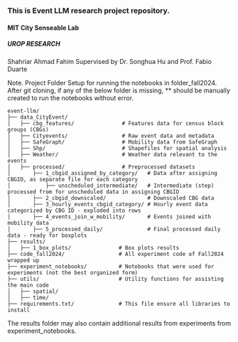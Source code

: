 ### This is Event LLM research project repository.
#### MIT City Senseable Lab
##### UROP RESEARCH
Shahriar Ahmad Fahim
Supervised by Dr. Songhua Hu and Prof. Fabio Duarte

Note. Project Folder Setup for running the notebooks in folder_fall2024. After git cloning, if any of the below folder is missing, ** should be manually created to run the notebooks without error.

```
event-llm/
├── data_CityEvent/         
│   ├── cbg_features/               # Features data for census block groups (CBGs)
│   ├── Cityevents/                 # Raw event data and metadata
│   ├── SafeGraph/                  # Mobility data from SafeGraph
│   ├── Shp/                        # Shapefiles for spatial analysis
│   ├── Weather/                    # Weather data relevant to the events
│   ├── processed/                  # Preprocessed datasets
│       ├── 1_cbgid_assigned_by_category/   # Data after assigning CBGID, as separate file for each category
│           ├── unscheduled_intermediate/   # Intermediate (step) processed from for unscheduled data in assigning CBGID 
│       ├── 2_cbgid_downscaled/             # Downscaled CBG data
│       ├── 3_hourly_events_cbgid_category/ # Hourly event data categorized by CBG ID - exploded into rows
│       ├── 4_events_join_w_mobility/       # Events joined with mobility data
│       ├── 5_processed_daily/              # Final processed daily data - ready for boxplots
├── results/         
│   ├── 1_box_plots/               # Box plots results
├── code_fall2024/                 # All experiment code of Fall2024 wrapped up
├── experiment_notebooks/          # Notebooks that were used for experiments (not the best organized form)
├── utils/                         # Utility functions for assisting the main code 
│   ├── spatial/                   
│   ├── time/                      
├── requirements.txt/              # This file ensure all libraries to install  
```

The results folder may also contain additional results from experiments from experiment_notebooks.